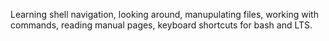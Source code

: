 Learning shell navigation, looking around, manupulating files, working with commands, reading manual pages, keyboard shortcuts for bash and LTS.       
